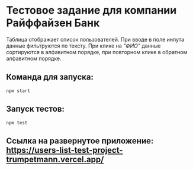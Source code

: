 # Тестовое задание для компании Райффайзен Банк

Таблица отображает список пользователей. При вводе в поле инпута данные фильтруются по тексту.
При клике на *"ФИО"* данные сортируются в алфавитном порядке, при повторном клике в обратном алфавитном порядке.

## Команда для запуска: 
```
npm start 
```

## Запуск тестов: 
```
npm test
```

## Ссылка на развернутое приложение: https://users-list-test-project-trumpetmann.vercel.app/
